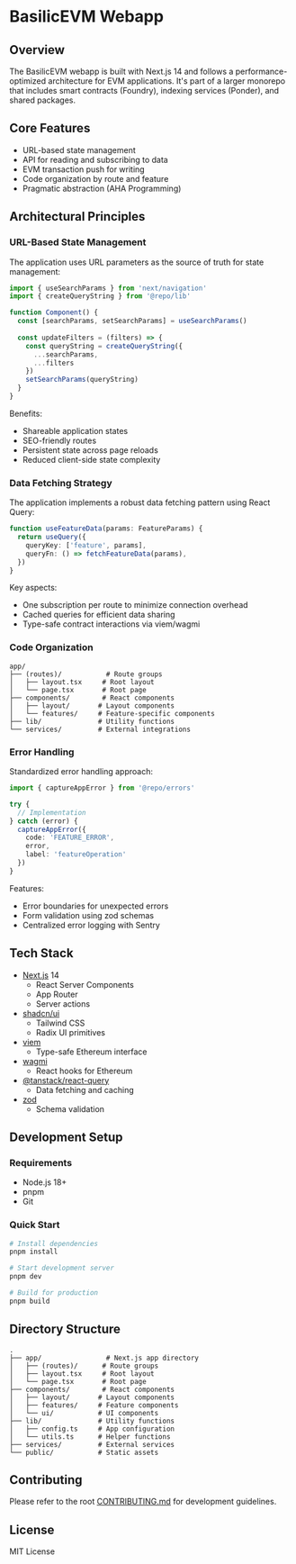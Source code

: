 # BasilicEVM Webapp

## Overview

The BasilicEVM webapp is built with Next.js 14 and follows a performance-optimized architecture for EVM applications. It's part of a larger monorepo that includes smart contracts (Foundry), indexing services (Ponder), and shared packages.

## Core Features

- URL-based state management
- API for reading and subscribing to data
- EVM transaction push for writing
- Code organization by route and feature
- Pragmatic abstraction (AHA Programming)

## Architectural Principles

### URL-Based State Management

The application uses URL parameters as the source of truth for state management:

```typescript
import { useSearchParams } from 'next/navigation'
import { createQueryString } from '@repo/lib'

function Component() {
  const [searchParams, setSearchParams] = useSearchParams()
  
  const updateFilters = (filters) => {
    const queryString = createQueryString({
      ...searchParams,
      ...filters
    })
    setSearchParams(queryString)
  }
}
```

Benefits:
- Shareable application states
- SEO-friendly routes
- Persistent state across page reloads
- Reduced client-side state complexity

### Data Fetching Strategy

The application implements a robust data fetching pattern using React Query:

```typescript
function useFeatureData(params: FeatureParams) {
  return useQuery({
    queryKey: ['feature', params],
    queryFn: () => fetchFeatureData(params),
  })
}
```

Key aspects:
- One subscription per route to minimize connection overhead
- Cached queries for efficient data sharing
- Type-safe contract interactions via viem/wagmi

### Code Organization

```
app/
├── (routes)/           # Route groups
│   ├── layout.tsx     # Root layout
│   └── page.tsx       # Root page
├── components/        # React components
│   ├── layout/       # Layout components
│   └── features/     # Feature-specific components
├── lib/              # Utility functions
└── services/         # External integrations
```

### Error Handling

Standardized error handling approach:

```typescript
import { captureAppError } from '@repo/errors'

try {
  // Implementation
} catch (error) {
  captureAppError({
    code: 'FEATURE_ERROR',
    error,
    label: 'featureOperation'
  })
}
```

Features:
- Error boundaries for unexpected errors
- Form validation using zod schemas
- Centralized error logging with Sentry

## Tech Stack

- [Next.js](https://nextjs.org) 14
  - React Server Components
  - App Router
  - Server actions
- [shadcn/ui](https://ui.shadcn.com)
  - Tailwind CSS
  - Radix UI primitives
- [viem](https://viem.sh)
  - Type-safe Ethereum interface
- [wagmi](https://wagmi.sh)
  - React hooks for Ethereum
- [@tanstack/react-query](https://tanstack.com/query)
  - Data fetching and caching
- [zod](https://zod.dev)
  - Schema validation

## Development Setup

### Requirements
- Node.js 18+
- pnpm
- Git

### Quick Start

```bash
# Install dependencies
pnpm install

# Start development server
pnpm dev

# Build for production
pnpm build
```

## Directory Structure

```
.
├── app/                # Next.js app directory
│   ├── (routes)/      # Route groups
│   ├── layout.tsx     # Root layout
│   └── page.tsx       # Root page
├── components/        # React components
│   ├── layout/       # Layout components
│   ├── features/     # Feature components
│   └── ui/           # UI components
├── lib/              # Utility functions
│   ├── config.ts     # App configuration
│   └── utils.ts      # Helper functions
├── services/         # External services
└── public/           # Static assets
```

## Contributing

Please refer to the root [CONTRIBUTING.md](../../CONTRIBUTING.md) for development guidelines.

## License

MIT License
